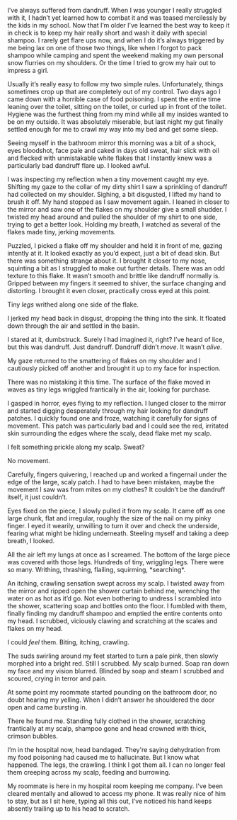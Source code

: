 I’ve always suffered from dandruff. When I was younger I really struggled with it, I hadn’t yet learned how to combat it and was teased mercilessly by the kids in my school. Now that I’m older I’ve learned the best way to keep it in check is to keep my hair really short and wash it daily with special shampoo. I rarely get flare ups now, and when I do it’s always triggered by me being lax on one of those two things, like when I forgot to pack shampoo while camping and spent the weekend making my own personal snow flurries on my shoulders. Or the time I tried to grow my hair out to impress a girl.

Usually it’s really easy to follow my two simple rules. Unfortunately, things sometimes crop up that are completely out of my control. Two days ago I came down with a horrible case of food poisoning. I spent the entire time leaning over the toilet, sitting on the toilet, or curled up in front of the toilet. Hygiene was the furthest thing from my mind while all my insides wanted to be on my outside. It was absolutely miserable, but last night my gut finally settled enough for me to crawl my way into my bed and get some sleep.

Seeing myself in the bathroom mirror this morning was a bit of a shock, eyes bloodshot, face pale and caked in days old sweat, hair slick with oil and flecked with unmistakable white flakes that I instantly knew was a particularly bad dandruff flare up. I looked awful.

I was inspecting my reflection when a tiny movement caught my eye. Shifting my gaze to the collar of my dirty shirt I saw a sprinkling of dandruff had collected on my shoulder. Sighing, a bit disgusted, I lifted my hand to brush it off. My hand stopped as I saw movement again. I leaned in closer to the mirror and saw one of the flakes on my shoulder give a small shudder. I twisted my head around and pulled the shoulder of my shirt to one side, trying to get a better look. Holding my breath, I watched as several of the flakes made tiny, jerking movements.

Puzzled, I picked a flake off my shoulder and held it in front of me, gazing intently at it. It looked exactly as you’d expect, just a bit of dead skin. But there was something strange about it. I brought it closer to my nose, squinting a bit as I struggled to make out further details. There was an odd texture to this flake. It wasn’t smooth and brittle like dandruff normally is. Gripped between my fingers it seemed to shiver, the surface changing and distorting. I brought it even closer, practically cross eyed at this point.

Tiny *legs* writhed along one side of the flake.

I jerked my head back in disgust, dropping the thing into the sink. It floated down through the air and settled in the basin.

I stared at it, dumbstruck. Surely I had imagined it, right? I’ve heard of lice, but this was dandruff. Just dandruff. Dandruff didn’t *move*. It wasn’t *alive*.

My gaze returned to the smattering of flakes on my shoulder and I cautiously picked off another and brought it up to my face for inspection.

There was no mistaking it this time. The surface of the flake moved in waves as tiny legs wriggled frantically in the air, looking for purchase.

I gasped in horror, eyes flying to my reflection. I lunged closer to the mirror and started digging desperately through my hair looking for dandruff patches. I quickly found one and froze, watching it carefully for signs of movement. This patch was particularly bad and I could see the red, irritated skin surrounding the edges where the scaly, dead flake met my scalp.

I felt something prickle along my scalp. Sweat?

No movement.

Carefully, fingers quivering, I reached up and worked a fingernail under the edge of the large, scaly patch. I had to have been mistaken, maybe the movement I saw was from mites on my clothes? It couldn’t be the dandruff itself, it just couldn’t.

Eyes fixed on the piece, I slowly pulled it from my scalp. It came off as one large chunk, flat and irregular, roughly the size of the nail on my pinky finger. I eyed it wearily, unwilling to turn it over and check the underside, fearing what might be hiding underneath. Steeling myself and taking a deep breath, I looked.

All the air left my lungs at once as I screamed. The bottom of the large piece was covered with those legs. Hundreds of tiny, wriggling legs. There were so many. Writhing, thrashing, flailing, squirming, \*searching\*.

An itching, crawling sensation swept across my scalp. I twisted away from the mirror and ripped open the shower curtain behind me, wrenching the water on as hot as it’d go. Not even bothering to undress I scrambled into the shower, scattering soap and bottles onto the floor. I fumbled with them, finally finding my dandruff shampoo and emptied the entire contents onto my head. I scrubbed, viciously clawing and scratching at the scales and flakes on my head.

I could *feel* them. Biting, itching, crawling.

The suds swirling around my feet started to turn a pale pink, then slowly morphed into a bright red. Still I scrubbed. My scalp burned. Soap ran down my face and my vision blurred. Blinded by soap and steam I scrubbed and scoured, crying in terror and pain.

At some point my roommate started pounding on the bathroom door, no doubt hearing my yelling. When I didn’t answer he shouldered the door open and came bursting in.

There he found me. Standing fully clothed in the shower, scratching frantically at my scalp, shampoo gone and head crowned with thick, crimson bubbles.

I’m in the hospital now, head bandaged. They're saying dehydration from my food poisoning had caused me to hallucinate. But I know what happened. The legs, the crawling. I think I got them all. I can no longer feel them creeping across my scalp, feeding and burrowing.

My roommate is here in my hospital room keeping me company. I've been cleared mentally and allowed to access my phone. It was really nice of him to stay, but as I sit here, typing all this out, I’ve noticed his hand keeps absently trailing up to his head to scratch.
